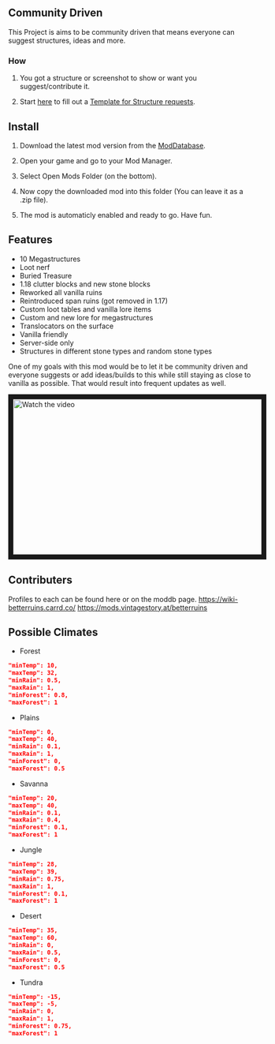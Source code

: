 
<!-- Community Driven -->

## Community Driven

  
  

This Project is aims to be community driven that means everyone can suggest structures, ideas and more. <br>

### How

1. You got a structure or screenshot to show or want you suggest/contribute it.

2. Start [here](https://github.com/AreYSerious/betterruins/issues/new?assignees=&labels=structure+request&template=structure-request.md&title=%5BStructure%5D) to fill out a [Template for Structure requests](https://github.com/AreYSerious/betterruins/issues/new?assignees=&labels=structure+request&template=structurereq.yaml&title=%5BStructure%5D%3A+).

  

<!-- INSTALL -->

## Install

  

1. Download the latest mod version from the [ModDatabase](https://mods.vintagestory.at/betterruins).

2. Open your game and go to your Mod Manager.

3. Select Open Mods Folder (on the bottom).

4. Now copy the downloaded mod into this folder (You can leave it as a .zip file).

5. The mod is automaticly enabled and ready to go. Have fun.

  
  

<!-- FEATURES -->

## Features

-   10 Megastructures
-   Loot nerf
-   Buried Treasure
-   1.18 clutter blocks and new stone blocks
-   Reworked all vanilla ruins
-   Reintroduced span ruins (got removed in 1.17)
-   Custom loot tables and vanilla lore items
-   Custom and new lore for megastructures
-   Translocators on the surface
-   Vanilla friendly
-   Server-side only
-   Structures in different stone types and random stone types

One of my goals with this mod would be to let it be community driven and everyone suggests or add ideas/builds to this while still staying as close to vanilla as possible. That would result into frequent updates as well.

<a  href="https://youtu.be/-Huu2a69PRM"  target="_blank">

<img  src="https://img.youtube.com/vi/-Huu2a69PRM/maxresdefault.jpg"  alt="Watch the video"  width="560"  height="315"  border="10"  />

</a>

  
 
  

<!-- CONTRIBUTERS -->

## Contributers

Profiles to each can be found here or on the moddb page.
https://wiki-betterruins.carrd.co/
https://mods.vintagestory.at/betterruins

## Possible Climates

  

* Forest
```json
"minTemp": 10,
"maxTemp": 32,
"minRain": 0.5,
"maxRain": 1,
"minForest": 0.8,
"maxForest": 1
```

* Plains
```json
"minTemp": 0,
"maxTemp": 40,
"minRain": 0.1,
"maxRain": 1,
"minForest": 0,
"maxForest": 0.5
```

* Savanna
```json
"minTemp": 20,
"maxTemp": 40,
"minRain": 0.1,
"maxRain": 0.4,
"minForest": 0.1,
"maxForest": 1
```

* Jungle
```json
"minTemp": 28,
"maxTemp": 39,
"minRain": 0.75,
"maxRain": 1,
"minForest": 0.1,
"maxForest": 1
```

* Desert
```json
"minTemp": 35,
"maxTemp": 60,
"minRain": 0,
"maxRain": 0.5,
"minForest": 0,
"maxForest": 0.5
```

* Tundra
```json
"minTemp": -15,
"maxTemp": -5,
"minRain": 0,
"maxRain": 1,
"minForest": 0.75,
"maxForest": 1
```

